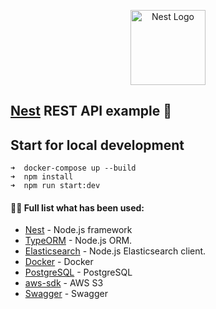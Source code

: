 <p align="center">
  <a href="http://nestjs.com/" target="blank"><img src="https://nestjs.com/img/logo-small.svg" width="120" alt="Nest Logo" /></a>
</p>

## [Nest](https://github.com/nestjs/nest) REST API example 👋

## Start for local development
```
➜  docker-compose up --build
➜  npm install
➜  npm run start:dev

```
#### 👨‍💻 Full list what has been used:
* [Nest](https://github.com/nestjs/nest) - Node.js framework
* [TypeORM](https://docs.nestjs.com/recipes/hot-reload#typeorm) - Node.js ORM.
* [Elasticsearch](https://www.npmjs.com/package/@nestjs/elasticsearch) - Node.js Elasticsearch client.
* [Docker](https://www.docker.com/) - Docker
* [PostgreSQL](https://www.postgresql.org/) - PostgreSQL
* [aws-sdk](https://www.npmjs.com/package/aws-sdk) - AWS S3
* [Swagger](https://docs.nestjs.com/openapi/introduction) - Swagger
